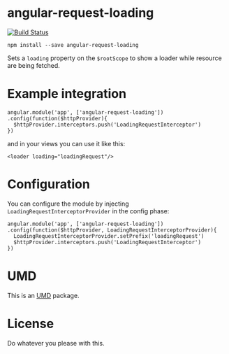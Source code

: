 angular-request-loading
=======================

[![Build Status](https://travis-ci.org/christian-fei/angular-request-loading.svg)](https://travis-ci.org/christian-fei/angular-request-loading)

```
npm install --save angular-request-loading
```

Sets a `loading` property on the `$rootScope` to show a loader
while resource are being fetched.

# Example integration

```
angular.module('app', ['angular-request-loading'])
.config(function($httpProvider){
  $httpProvider.interceptors.push('LoadingRequestInterceptor')
})
```

and in your views you can use it like this:

```
<loader loading="loadingRequest"/>
```

# Configuration

You can configure the module by injecting `LoadingRequestInterceptorProvider`
in the config phase:

```
angular.module('app', ['angular-request-loading'])
.config(function($httpProvider, LoadingRequestInterceptorProvider){
  LoadingRequestInterceptorProvider.setPrefix('loadingRequest')
  $httpProvider.interceptors.push('LoadingRequestInterceptor')
})
```

# UMD

This is an [UMD](https://github.com/umdjs/umd) package.

# License

Do whatever you please with this.
